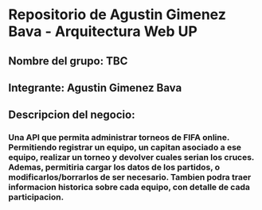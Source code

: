 # Repositorio de Agustin Gimenez Bava - Arquitectura Web UP


## Nombre del grupo: TBC
## Integrante: Agustin Gimenez Bava
## Descripcion del negocio: 
### Una API que permita administrar torneos de FIFA online. Permitiendo registrar un equipo, un capitan asociado a ese equipo, realizar un torneo y devolver cuales serian los cruces. Ademas, permitiria cargar los datos de los partidos, o modificarlos/borrarlos de ser necesario. Tambien podra traer informacion historica sobre cada equipo, con detalle de cada participacion.